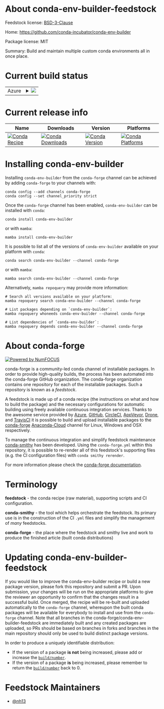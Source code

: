 About conda-env-builder-feedstock
=================================

Feedstock license: [BSD-3-Clause](https://github.com/conda-forge/conda-env-builder-feedstock/blob/main/LICENSE.txt)

Home: https://github.com/conda-incubator/conda-env-builder

Package license: MIT

Summary: Build and maintain multiple custom conda environments all in once place.

Current build status
====================


<table>
    
  <tr>
    <td>Azure</td>
    <td>
      <details>
        <summary>
          <a href="https://dev.azure.com/conda-forge/feedstock-builds/_build/latest?definitionId=16977&branchName=main">
            <img src="https://dev.azure.com/conda-forge/feedstock-builds/_apis/build/status/conda-env-builder-feedstock?branchName=main">
          </a>
        </summary>
        <table>
          <thead><tr><th>Variant</th><th>Status</th></tr></thead>
          <tbody><tr>
              <td>linux_64</td>
              <td>
                <a href="https://dev.azure.com/conda-forge/feedstock-builds/_build/latest?definitionId=16977&branchName=main">
                  <img src="https://dev.azure.com/conda-forge/feedstock-builds/_apis/build/status/conda-env-builder-feedstock?branchName=main&jobName=linux&configuration=linux%20linux_64_" alt="variant">
                </a>
              </td>
            </tr><tr>
              <td>osx_64</td>
              <td>
                <a href="https://dev.azure.com/conda-forge/feedstock-builds/_build/latest?definitionId=16977&branchName=main">
                  <img src="https://dev.azure.com/conda-forge/feedstock-builds/_apis/build/status/conda-env-builder-feedstock?branchName=main&jobName=osx&configuration=osx%20osx_64_" alt="variant">
                </a>
              </td>
            </tr>
          </tbody>
        </table>
      </details>
    </td>
  </tr>
</table>

Current release info
====================

| Name | Downloads | Version | Platforms |
| --- | --- | --- | --- |
| [![Conda Recipe](https://img.shields.io/badge/recipe-conda--env--builder-green.svg)](https://anaconda.org/conda-forge/conda-env-builder) | [![Conda Downloads](https://img.shields.io/conda/dn/conda-forge/conda-env-builder.svg)](https://anaconda.org/conda-forge/conda-env-builder) | [![Conda Version](https://img.shields.io/conda/vn/conda-forge/conda-env-builder.svg)](https://anaconda.org/conda-forge/conda-env-builder) | [![Conda Platforms](https://img.shields.io/conda/pn/conda-forge/conda-env-builder.svg)](https://anaconda.org/conda-forge/conda-env-builder) |

Installing conda-env-builder
============================

Installing `conda-env-builder` from the `conda-forge` channel can be achieved by adding `conda-forge` to your channels with:

```
conda config --add channels conda-forge
conda config --set channel_priority strict
```

Once the `conda-forge` channel has been enabled, `conda-env-builder` can be installed with `conda`:

```
conda install conda-env-builder
```

or with `mamba`:

```
mamba install conda-env-builder
```

It is possible to list all of the versions of `conda-env-builder` available on your platform with `conda`:

```
conda search conda-env-builder --channel conda-forge
```

or with `mamba`:

```
mamba search conda-env-builder --channel conda-forge
```

Alternatively, `mamba repoquery` may provide more information:

```
# Search all versions available on your platform:
mamba repoquery search conda-env-builder --channel conda-forge

# List packages depending on `conda-env-builder`:
mamba repoquery whoneeds conda-env-builder --channel conda-forge

# List dependencies of `conda-env-builder`:
mamba repoquery depends conda-env-builder --channel conda-forge
```


About conda-forge
=================

[![Powered by
NumFOCUS](https://img.shields.io/badge/powered%20by-NumFOCUS-orange.svg?style=flat&colorA=E1523D&colorB=007D8A)](https://numfocus.org)

conda-forge is a community-led conda channel of installable packages.
In order to provide high-quality builds, the process has been automated into the
conda-forge GitHub organization. The conda-forge organization contains one repository
for each of the installable packages. Such a repository is known as a *feedstock*.

A feedstock is made up of a conda recipe (the instructions on what and how to build
the package) and the necessary configurations for automatic building using freely
available continuous integration services. Thanks to the awesome service provided by
[Azure](https://azure.microsoft.com/en-us/services/devops/), [GitHub](https://github.com/),
[CircleCI](https://circleci.com/), [AppVeyor](https://www.appveyor.com/),
[Drone](https://cloud.drone.io/welcome), and [TravisCI](https://travis-ci.com/)
it is possible to build and upload installable packages to the
[conda-forge](https://anaconda.org/conda-forge) [Anaconda-Cloud](https://anaconda.org/)
channel for Linux, Windows and OSX respectively.

To manage the continuous integration and simplify feedstock maintenance
[conda-smithy](https://github.com/conda-forge/conda-smithy) has been developed.
Using the ``conda-forge.yml`` within this repository, it is possible to re-render all of
this feedstock's supporting files (e.g. the CI configuration files) with ``conda smithy rerender``.

For more information please check the [conda-forge documentation](https://conda-forge.org/docs/).

Terminology
===========

**feedstock** - the conda recipe (raw material), supporting scripts and CI configuration.

**conda-smithy** - the tool which helps orchestrate the feedstock.
                   Its primary use is in the construction of the CI ``.yml`` files
                   and simplify the management of *many* feedstocks.

**conda-forge** - the place where the feedstock and smithy live and work to
                  produce the finished article (built conda distributions)


Updating conda-env-builder-feedstock
====================================

If you would like to improve the conda-env-builder recipe or build a new
package version, please fork this repository and submit a PR. Upon submission,
your changes will be run on the appropriate platforms to give the reviewer an
opportunity to confirm that the changes result in a successful build. Once
merged, the recipe will be re-built and uploaded automatically to the
`conda-forge` channel, whereupon the built conda packages will be available for
everybody to install and use from the `conda-forge` channel.
Note that all branches in the conda-forge/conda-env-builder-feedstock are
immediately built and any created packages are uploaded, so PRs should be based
on branches in forks and branches in the main repository should only be used to
build distinct package versions.

In order to produce a uniquely identifiable distribution:
 * If the version of a package **is not** being increased, please add or increase
   the [``build/number``](https://docs.conda.io/projects/conda-build/en/latest/resources/define-metadata.html#build-number-and-string).
 * If the version of a package **is** being increased, please remember to return
   the [``build/number``](https://docs.conda.io/projects/conda-build/en/latest/resources/define-metadata.html#build-number-and-string)
   back to 0.

Feedstock Maintainers
=====================

* [@nh13](https://github.com/nh13/)


